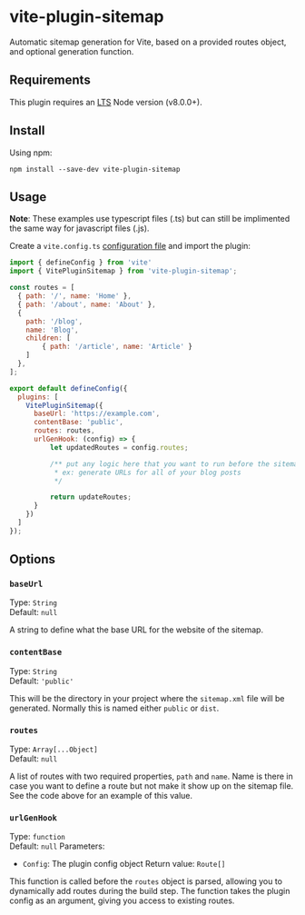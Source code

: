 # vite-plugin-sitemap

Automatic sitemap generation for Vite, based on a provided routes object, and optional generation function.

## Requirements

This plugin requires an [LTS](https://github.com/nodejs/Release) Node version (v8.0.0+).

## Install

Using npm:

```console
npm install --save-dev vite-plugin-sitemap
```

## Usage

**Note**: These examples use typescript files (.ts) but can still be implimented the same way for javascript files (.js).

Create a `vite.config.ts` [configuration file](https://vitejs.dev/config/#config-file) and import the plugin:

```js
import { defineConfig } from 'vite'
import { VitePluginSitemap } from 'vite-plugin-sitemap';

const routes = [
  { path: '/', name: 'Home' },
  { path: '/about', name: 'About' },
  {
    path: '/blog',
    name: 'Blog',
    children: [
        { path: '/article', name: 'Article' }
    ]
  },
];

export default defineConfig({
  plugins: [
    VitePluginSitemap({
      baseUrl: 'https://example.com',
      contentBase: 'public',
      routes: routes,
      urlGenHook: (config) => {
          let updatedRoutes = config.routes;

          /** put any logic here that you want to run before the sitemap.xml file is generated 
           * ex: generate URLs for all of your blog posts
           */

          return updateRoutes;
      }
    })
  ]
});
```

## Options

### `baseUrl`

Type: `String`<br>
Default: `null`

A string to define what the base URL for the website of the sitemap.

### `contentBase`

Type: `String`<br>
Default: `'public'`

This will be the directory in your project where the `sitemap.xml` file will be generated. Normally this is named either `public` or `dist`.

### `routes`

Type: `Array[...Object]`<br>
Default: `null`

A list of routes with two required properties, `path` and `name`. Name is there in case you want to define a route but not make it show up on the sitemap file. See the code above for an example of this value.

### `urlGenHook`

Type: `function`<br>
Default: `null`
Parameters:
 * `Config`: The plugin config object
Return value: `Route[]`

This function is called before the `routes` object is parsed, allowing you to dynamically add routes during the build step. The function takes the plugin config as an argument, giving you access to existing routes.

